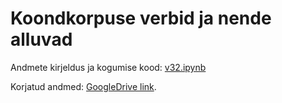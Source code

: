# Koondkorpuse verbid ja nende alluvad


Andmete kirjeldus ja kogumise kood: [v32.ipynb](./v32.ipynb)

Korjatud andmed: [GoogleDrive link](https://drive.google.com/drive/folders/1MhvQYevlJnowiWqu2NF5QFT_4noLeBTz).

